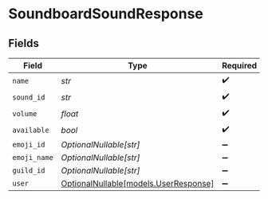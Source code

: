 # SoundboardSoundResponse


## Fields

| Field                                                              | Type                                                               | Required                                                           | Description                                                        |
| ------------------------------------------------------------------ | ------------------------------------------------------------------ | ------------------------------------------------------------------ | ------------------------------------------------------------------ |
| `name`                                                             | *str*                                                              | :heavy_check_mark:                                                 | N/A                                                                |
| `sound_id`                                                         | *str*                                                              | :heavy_check_mark:                                                 | N/A                                                                |
| `volume`                                                           | *float*                                                            | :heavy_check_mark:                                                 | N/A                                                                |
| `available`                                                        | *bool*                                                             | :heavy_check_mark:                                                 | N/A                                                                |
| `emoji_id`                                                         | *OptionalNullable[str]*                                            | :heavy_minus_sign:                                                 | N/A                                                                |
| `emoji_name`                                                       | *OptionalNullable[str]*                                            | :heavy_minus_sign:                                                 | N/A                                                                |
| `guild_id`                                                         | *OptionalNullable[str]*                                            | :heavy_minus_sign:                                                 | N/A                                                                |
| `user`                                                             | [OptionalNullable[models.UserResponse]](../models/userresponse.md) | :heavy_minus_sign:                                                 | N/A                                                                |